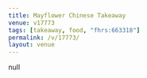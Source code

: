 ```yaml
---
title: Mayflower Chinese Takeaway
venue: v17773
tags: [takeaway, food, "fhrs:663318"]
permalink: /v/17773/
layout: venue
---
```

null